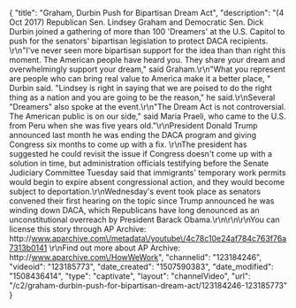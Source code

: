 {
    "title": "Graham, Durbin Push for Bipartisan Dream Act",
    "description": "(4 Oct 2017) Republican Sen. Lindsey Graham and Democratic Sen. Dick Durbin joined a gathering of more than 100 'Dreamers' at the U.S. Capitol to push for the senators' bipartisan legislation to protect DACA recipients. \r\n\"I've never seen more bipartisan support for the idea than than right this moment. The American people have heard you. They share your dream and overwhelmingly support your dream,\" said Graham.\r\n\"What you represent are people who can bring real value to America make it a better place, \" Durbin said. \"Lindsey is right in saying that we are poised to do the right thing as a nation and you are going to be the reason,\" he said.\r\nSeveral \"Dreamers\" also spoke at the event.\r\n\"The Dream Act is not controversial. The American public is on our side,\" said Maria Praeli, who came to the U.S. from Peru when she was five years old.\"\r\nPresident Donald Trump announced last month he was ending the DACA program and giving Congress six months to come up with a fix. \r\nThe president has suggested he could revisit the issue if Congress doesn't come up with a solution in time, but administration officials testifying before the Senate Judiciary Committee Tuesday said that immigrants' temporary work permits would begin to expire absent congressional action, and they would become subject to deportation.\r\nWednesday's event took place as senators convened their first hearing on the topic since Trump announced he was winding down DACA, which Republicans have long denounced as an unconstitutional overreach by President Barack Obama.\r\n\r\n\r\nYou can license this story through AP Archive: http:\/\/www.aparchive.com\/metadata\/youtube\/4c78c10e24af784c763f76a7313b0141 \r\nFind out more about AP Archive: http:\/\/www.aparchive.com\/HowWeWork",
    "channelid": "123184246",
    "videoid": "123185773",
    "date_created": "1507590383",
    "date_modified": "1508436414",
    "type": "captivate",
    "layout": "channelVideo",
    "url": "\/c2\/graham-durbin-push-for-bipartisan-dream-act\/123184246-123185773"
}